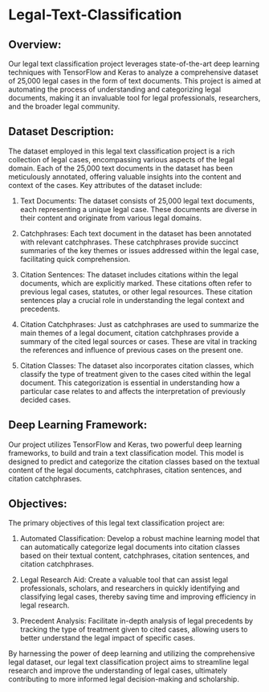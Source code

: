 # Legal-Text-Classification

## Overview:
Our legal text classification project leverages state-of-the-art deep learning techniques with TensorFlow and Keras to analyze a comprehensive dataset of 25,000 legal cases in the form of text documents. This project is aimed at automating the process of understanding and categorizing legal documents, making it an invaluable tool for legal professionals, researchers, and the broader legal community.

## Dataset Description:
The dataset employed in this legal text classification project is a rich collection of legal cases, encompassing various aspects of the legal domain. Each of the 25,000 text documents in the dataset has been meticulously annotated, offering valuable insights into the content and context of the cases. Key attributes of the dataset include:

1. Text Documents: The dataset consists of 25,000 legal text documents, each representing a unique legal case. These documents are diverse in their content and originate from various legal domains.

2. Catchphrases: Each text document in the dataset has been annotated with relevant catchphrases. These catchphrases provide succinct summaries of the key themes or issues addressed within the legal case, facilitating quick comprehension.

3. Citation Sentences: The dataset includes citations within the legal documents, which are explicitly marked. These citations often refer to previous legal cases, statutes, or other legal resources. These citation sentences play a crucial role in understanding the legal context and precedents.

4. Citation Catchphrases: Just as catchphrases are used to summarize the main themes of a legal document, citation catchphrases provide a summary of the cited legal sources or cases. These are vital in tracking the references and influence of previous cases on the present one.

5. Citation Classes: The dataset also incorporates citation classes, which classify the type of treatment given to the cases cited within the legal document. This categorization is essential in understanding how a particular case relates to and affects the interpretation of previously decided cases.

## Deep Learning Framework:
Our project utilizes TensorFlow and Keras, two powerful deep learning frameworks, to build and train a text classification model. This model is designed to predict and categorize the citation classes based on the textual content of the legal documents, catchphrases, citation sentences, and citation catchphrases.

## Objectives:
The primary objectives of this legal text classification project are:

1. Automated Classification: Develop a robust machine learning model that can automatically categorize legal documents into citation classes based on their textual content, catchphrases, citation sentences, and citation catchphrases.

2. Legal Research Aid: Create a valuable tool that can assist legal professionals, scholars, and researchers in quickly identifying and classifying legal cases, thereby saving time and improving efficiency in legal research.

3. Precedent Analysis: Facilitate in-depth analysis of legal precedents by tracking the type of treatment given to cited cases, allowing users to better understand the legal impact of specific cases.

By harnessing the power of deep learning and utilizing the comprehensive legal dataset, our legal text classification project aims to streamline legal research and improve the understanding of legal cases, ultimately contributing to more informed legal decision-making and scholarship.
